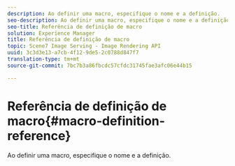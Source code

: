 ```yaml
---
description: Ao definir uma macro, especifique o nome e a definição.
seo-description: Ao definir uma macro, especifique o nome e a definição.
seo-title: Referência de definição de macro
solution: Experience Manager
title: Referência de definição de macro
topic: Scene7 Image Serving - Image Rendering API
uuid: 3c3d3e13-a7cb-4f12-9de5-2c0788d847f7
translation-type: tm+mt
source-git-commit: 7bc7b3a86fbcdc57cfdc31745fae3afc06e44b15

---
```



# Referência de definição de macro{#macro-definition-reference}

Ao definir uma macro, especifique o nome e a definição.


